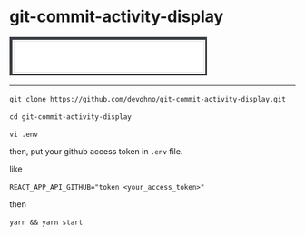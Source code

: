 # git-commit-activity-display

<img src="./git-display.gif" />

---

`git clone https://github.com/devohno/git-commit-activity-display.git`

`cd git-commit-activity-display`

`vi .env`

then, put your github access token in `.env` file.

like

`REACT_APP_API_GITHUB="token <your_access_token>"`

then

`yarn && yarn start`

